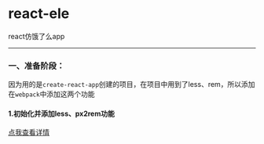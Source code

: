 # react-ele
react仿饿了么app
******************************************************
### 一、准备阶段：    
因为用的是`create-react-app`创建的项目，在项目中用到了less、rem，所以添加在`webpack`中添加这两个功能    
    
#### 1.初始化并添加less、px2rem功能    
[点我查看详情](https="//ymbo.github.io/2017/09/06/create-react-app%E9%85%8D%E7%BD%AEwebpack/)
